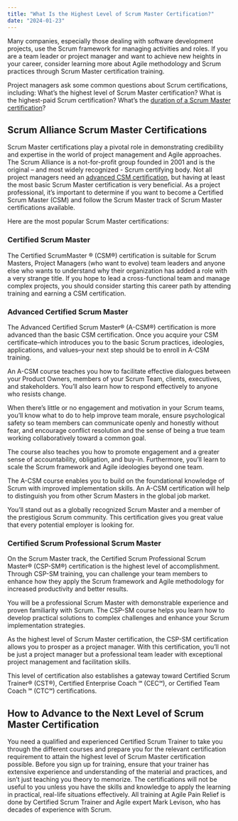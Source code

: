 ```yaml
---
title: "What Is the Highest Level of Scrum Master Certification?"
date: "2024-01-23"
---
```


Many companies, especially those dealing with software development projects, use the Scrum framework for managing activities and roles. If you are a team leader or project manager and want to achieve new heights in your career, consider learning more about Agile methodology and Scrum practices through Scrum Master certification training.

Project managers ask some common questions about Scrum certifications, including: What’s the highest level of Scrum Master certification? What is the highest-paid Scrum certification? What’s the [duration of a Scrum Master certification](/duration-of-scrum-master-certification)?

## Scrum Alliance Scrum Master Certifications

Scrum Master certifications play a pivotal role in demonstrating credibility and expertise in the world of project management and Agile approaches. The Scrum Alliance is a not-for-profit group founded in 2001 and is the original – and most widely recognized - Scrum certifying body. Not all project managers need an [advanced CSM certification](/advanced-certified-scrummaster-acsm-training), but having at least the most basic Scrum Master certification is very beneficial. As a project professional, it’s important to determine if you want to become a Certified Scrum Master (CSM) and follow the Scrum Master track of Scrum Master certifications available.

Here are the most popular Scrum Master certifications:

### Certified Scrum Master

The Certified ScrumMaster ® (CSM®) certification is suitable for Scrum Masters, Project Managers (who want to evolve) team leaders and anyone else who wants to understand why their organization has added a role with a very strange title. If you hope to lead a cross-functional team and manage complex projects, you should consider starting this career path by attending training and earning a CSM certification.

### Advanced Certified Scrum Master

The Advanced Certified Scrum Master® (A-CSM®) certification is more advanced than the basic CSM certification. Once you acquire your CSM certificate–which introduces you to the basic Scrum practices, ideologies, applications, and values–your next step should be to enroll in A-CSM training.

An A-CSM course teaches you how to facilitate effective dialogues between your Product Owners, members of your Scrum Team, clients, executives, and stakeholders. You’ll also learn how to respond effectively to anyone who resists change.

When there’s little or no engagement and motivation in your Scrum teams, you’ll know what to do to help improve team morale, ensure psychological safety so team members can communicate openly and honestly without fear, and encourage conflict resolution and the sense of being a true team working collaboratively toward a common goal.

The course also teaches you how to promote engagement and a greater sense of accountability, obligation, and buy-in. Furthermore, you’ll learn to scale the Scrum framework and Agile ideologies beyond one team.

The A-CSM course enables you to build on the foundational knowledge of Scrum with improved implementation skills. An A-CSM certification will help to distinguish you from other Scrum Masters in the global job market.

You’ll stand out as a globally recognized Scrum Master and a member of the prestigious Scrum community. This certification gives you great value that every potential employer is looking for.

### Certified Scrum Professional Scrum Master

On the Scrum Master track, the Certified Scrum Professional Scrum Master® (CSP-SM®) certification is the highest level of accomplishment. Through CSP-SM training, you can challenge your team members to enhance how they apply the Scrum framework and Agile methodology for increased productivity and better results.

You will be a professional Scrum Master with demonstrable experience and proven familiarity with Scrum. The CSP-SM course helps you learn how to develop practical solutions to complex challenges and enhance your Scrum implementation strategies.

As the highest level of Scrum Master certification, the CSP-SM certification allows you to prosper as a project manager. With this certification, you’ll not be just a project manager but a professional team leader with exceptional project management and facilitation skills.

This level of certification also establishes a gateway toward Certified Scrum Trainer® (CST®), Certified Enterprise Coach ℠ (CEC℠), or Certified Team Coach ℠ (CTC℠) certifications.

## How to Advance to the Next Level of Scrum Master Certification

You need a qualified and experienced Certified Scrum Trainer to take you through the different courses and prepare you for the relevant certification requirement to attain the highest level of Scrum Master certification possible. Before you sign up for training, ensure that your trainer has extensive experience and understanding of the material and practices, and isn’t just teaching you theory to memorize. The certifications will not be useful to you unless you have the skills and knowledge to apply the learning in practical, real-life situations effectively. All training at Agile Pain Relief is done by Certified Scrum Trainer and Agile expert Mark Levison, who has decades of experience with Scrum.

